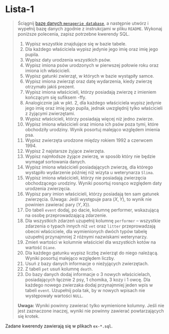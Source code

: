 # Lista-1

> Ściągnij [bazę danych `menagerie database`](https://dev.mysql.com/doc/index-other.html), a następnie utwórz i wypełnij bazę danych zgodnie z instrukcjami w pliku `README`. Wykonaj poniższe polecenia, zapisz potrzebne kwerendy SQL.
>
> 1. Wypisz wszystkie znajdujące się w bazie tabele.
> 2. Dla każdego właściciela wypisz jedynie jego imię oraz imię jego pupila.
> 3. Wypisz daty urodzenia wszystkich psów.
> 4. Wypisz imiona psów urodzonych w pierwszej połowie roku oraz imiona ich właścicieli.
> 5. Wypisz gatunki zwierząt, w których w bazie wystąpiły samce.
> 6. Wypisz imiona zwierząt oraz datę wydarzenia, kiedy zwierzę otrzymało jakiś prezent.
> 7. Wypisz imiona właścicieli, którzy posiadają zwierzę z imieniem kończącym się sufiksem -ffy.
> 8. Analogicznie jak w pkt. 2, dla każdego właściciela wypisz jedynie jego imię oraz imię jego pupila, jednak uwzględnij tylko właścicieli z żyjącymi zwierzętami.
> 9. Wypisz właścicieli, którzy posiadają więcej niż jedno zwierze.
> 10. Wypisz imiona właścicieli oraz imiona ich psów poza tymi, które obchodziły urodziny. Wynik posortuj malejąco względem imienia psa.
> 11. Wypisz zwierzęta urodzone między rokiem 1992 a czerwcem 1994.
> 12. Wypisz 2 najstarsze żyjące zwierzęta.
> 13. Wypisz najmłodsze żyjące zwierzę, w sposób który nie będzie wymagał sortowania danych.
> 14. Wypisz imiona właścicieli posiadających zwierzę, dla którego wystąpiło wydarzenie później niż wizyta u weterynarza `Slima`.
> 15. Wypisz imiona właścicieli, którzy nie posiadają zwierzęcia obchodzącego urodziny. Wyniki posortuj rosnąco względem daty urodzenia zwierzęcia.
> 16. Wypisz pary imion właścicieli, którzy posiadają ten sam gatunek zwierzęcia. (Uwaga: Jeśli występuje para $(X, Y)$, to wynik nie powinien zawierać pary $(Y, X)$).
> 17. Do tabeli `event` dodaj, po dacie, kolumnę performer, wskazującą na osobę przeprowadzającą zdarzenie.
> 18. Dla wszystkich zdarzeń uzupełnij kolumnę `performer` – wszystkie zdarzenia o typach innych niż `vet` oraz `litter` przeprowadzają obecni właściciele, dla wymienionych dwóch typów tabelę uzupełnij przynajmniej 2 różnymi nazwiskami weterynarzy.
> 19. Zmień wartości w kolumnie właściciel dla wszystkich kotów na wartość `Diane`.
> 20. Dla każdego gatunku wypisz liczbę zwierząt do niego należącą. Wyniki posortuj malejąco względem liczby.
> 21. Usuń z bazy danych informacje o nieżyjących zwierzętach.
> 22. Z tabeli `pet` usuń kolumnę `death`.
> 23. Do bazy danych dodaj informacje o 3 nowych właścicielach, posiadających łącznie 2 psy, 1 chomika, 3 kozy i 1 owcę. Dla każdego nowego zwierzaka dodaj przynajmniej jeden wpis w tabeli `event`. Uzupełnij pola tak, by w nowych wpisach nie występowały wartości `NULL`.
>
> **Uwaga:** Wyniki powinny zawierać tylko wymienione kolumny. Jeśli nie jest zaznaczone inaczej, wyniki nie powinny zawierać powtarzających się krotek.

Zadane kwerendy zawierają się w plikach `ex-*.sql`.
